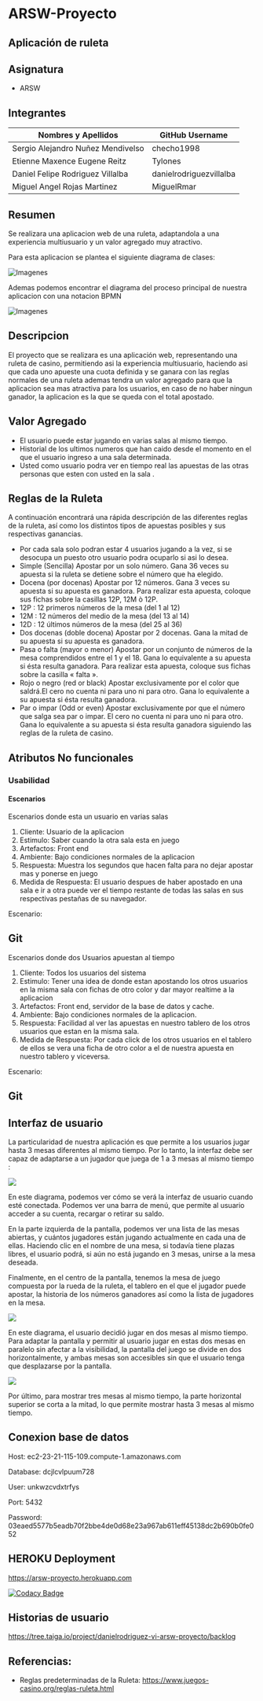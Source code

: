 # ARSW-Proyecto 

## Aplicación de ruleta 

## Asignatura

* ARSW

## Integrantes

Nombres y Apellidos | GitHub Username
--- | ---
Sergio Alejandro Nuñez Mendivelso | checho1998
Etienne Maxence Eugene Reitz | Tylones
Daniel Felipe Rodriguez Villalba | danielrodriguezvillalba
Miguel Angel Rojas Martinez | MiguelRmar

## Resumen 

Se realizara una aplicacion web de una ruleta, adaptandola a una experiencia multiusuario y un valor agregado muy atractivo.

Para esta aplicacion se plantea el siguiente diagrama de clases:

![Imagenes](https://github.com/danielrodriguezvillalba/ARSW-Proyecto/blob/master/imagenes/DiagramaClases.PNG)

Ademas podemos encontrar el diagrama del proceso principal de nuestra aplicacion con una notacion BPMN

![Imagenes](https://github.com/danielrodriguezvillalba/ARSW-Proyecto/blob/master/imagenes/Bizagi.png)

## Descripcion

El proyecto que se realizara es una aplicación web, representando una ruleta de casino, permitiendo asi la experiencia multiusuario, haciendo asi que cada uno apueste una cuota definida y se ganara con las reglas normales de una ruleta ademas tendra un valor agregado para que la aplicacion sea mas atractiva para los usuarios, en caso de no haber ningun ganador, la aplicacion es la que se queda con el total apostado.

## Valor Agregado

- El usuario puede estar jugando en varias salas al mismo tiempo.
- Historial de los ultimos numeros que han caido desde el momento en el que el usuario ingreso a una sala determinada.
- Usted como usuario podra ver en tiempo real las apuestas de las otras personas que esten con usted en la sala . 

## Reglas de la Ruleta

A continuación encontrará una rápida descripción de las diferentes reglas de la ruleta, así como los distintos tipos de apuestas posibles y sus respectivas ganancias.

- Por cada sala solo podran estar 4 usuarios jugando a la vez, si se desocupa un puesto otro usuario podra ocuparlo si asi lo desea.
- Simple (Sencilla) Apostar por un solo número. Gana 36 veces su apuesta si la ruleta se detiene sobre el número que ha elegido.
- Docena (por docenas) Apostar por 12 números. Gana 3 veces su apuesta si su apuesta es ganadora. Para realizar esta apuesta, coloque sus fichas sobre la casillas 12P, 12M ò 12P.
- 12P : 12 primeros números de la mesa (del 1 al 12)
- 12M : 12 números del medio de la mesa (del 13 al 14)
- 12D : 12 últimos números de la mesa (del 25 al 36)
- Dos docenas (doble docena) Apostar por 2 docenas. Gana la mitad de su apuesta si su apuesta es ganadora.
- Pasa o falta (mayor o menor) Apostar por un conjunto de números de la mesa comprendidos entre el 1 y el 18. Gana lo equivalente a su   apuesta si ésta resulta ganadora. Para realizar esta apuesta, coloque sus fichas sobre la casilla « falta ».
- Rojo o negro (red or black) Apostar exclusivamente por el color que saldrá.El cero no cuenta ni para uno ni para otro. Gana lo equivalente a su apuesta si ésta resulta ganadora.
- Par o impar (Odd or even) Apostar exclusivamente por que el número que salga sea par o impar. El cero no cuenta ni para uno ni para otro. Gana lo equivalente a su apuesta si ésta resulta ganadora siguiendo las reglas de la ruleta de casino.

## Atributos No funcionales

### Usabilidad

#### Escenarios

Escenarios donde esta un usuario en varias salas

1. Cliente: Usuario de la aplicacion
2. Estimulo: Saber cuando la otra sala esta en juego
3. Artefactos: Front end
4. Ambiente: Bajo condiciones normales de la aplicacion
5. Respuesta: Muestra los segundos que hacen falta para no dejar apostar mas y ponerse en juego
6. Medida de Respuesta: El usuario despues de haber apostado en una sala e ir a otra puede ver el tiempo restante de todas las salas en sus respectivas pestañas de su navegador.

Escenario:


## Git 


Escenarios donde dos Usuarios apuestan al tiempo

1. Cliente: Todos los usuarios del sistema
2. Estimulo: Tener una idea de donde estan apostando los otros usuarios en la misma sala con fichas de otro color y dar mayor realtime a la aplicacion
3. Artefactos: Front end, servidor de la base de datos y cache.
4. Ambiente: Bajo condiciones normales de la aplicacion.
5. Respuesta: Facilidad al ver las apuestas en nuestro tablero de los otros usuarios que estan en la misma sala.
6. Medida de Respuesta: Por cada click de los otros usuarios en el tablero de ellos se vera una ficha de otro color a el de nuestra apuesta en nuestro tablero y viceversa.

Escenario:


## Git 


## Interfaz de usuario 

La particularidad de nuestra aplicación es que permite a los usuarios jugar hasta 3 mesas diferentes al mismo tiempo. Por lo tanto, la interfaz debe ser capaz de adaptarse a un jugador que juega de 1 a 3 mesas al mismo tiempo : 

![](https://i.imgur.com/bpHMjpF.png)

En este diagrama, podemos ver cómo se verá la interfaz de usuario cuando esté conectada. Podemos ver una barra de menú, que permite al usuario acceder a su cuenta, recargar o retirar su saldo. 

En la parte izquierda de la pantalla, podemos ver una lista de las mesas abiertas, y cuántos jugadores están jugando actualmente en cada una de ellas. Haciendo clic en el nombre de una mesa, si todavía tiene plazas libres, el usuario podrá, si aún no está jugando en 3 mesas, unirse a la mesa deseada.

Finalmente, en el centro de la pantalla, tenemos la mesa de juego compuesta por la rueda de la ruleta, el tablero en el que el jugador puede apostar, la historia de los números ganadores así como la lista de jugadores en la mesa.

![](https://i.imgur.com/gHIZgjA.png)

En este diagrama, el usuario decidió jugar en dos mesas al mismo tiempo. Para adaptar la pantalla y permitir al usuario jugar en estas dos mesas en paralelo sin afectar a la visibilidad, la pantalla del juego se divide en dos horizontalmente, y ambas mesas son accesibles sin que el usuario tenga que desplazarse por la pantalla.

![](https://i.imgur.com/WZi0pEI.png)

Por último, para mostrar tres mesas al mismo tiempo, la parte horizontal superior se corta a la mitad, lo que permite mostrar hasta 3 mesas al mismo tiempo.

## Conexion base de datos 

Host: ec2-23-21-115-109.compute-1.amazonaws.com

Database: dcjlcvlpuum728

User: unkwzcvdxtrfys

Port: 5432

Password: 03eaed5577b5eadb70f2bbe4de0d68e23a967ab611eff45138dc2b690b0fe052

## HEROKU Deployment

https://arsw-proyecto.herokuapp.com

[![Codacy Badge](https://api.codacy.com/project/badge/Grade/e735ab13b7064ba9bae5a4de4c47250c)](https://www.codacy.com/manual/ProyectoARSW/ARSW-Proyecto?utm_source=github.com&amp;utm_medium=referral&amp;utm_content=danielrodriguezvillalba/ARSW-Proyecto&amp;utm_campaign=Badge_Grade)

## Historias de usuario

https://tree.taiga.io/project/danielrodriguez-vi-arsw-proyecto/backlog

## Referencias:

- Reglas predeterminadas de la Ruleta: https://www.juegos-casino.org/reglas-ruleta.html


